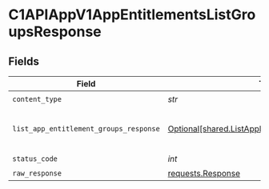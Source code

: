 # C1APIAppV1AppEntitlementsListGroupsResponse


## Fields

| Field                                                                                                        | Type                                                                                                         | Required                                                                                                     | Description                                                                                                  |
| ------------------------------------------------------------------------------------------------------------ | ------------------------------------------------------------------------------------------------------------ | ------------------------------------------------------------------------------------------------------------ | ------------------------------------------------------------------------------------------------------------ |
| `content_type`                                                                                               | *str*                                                                                                        | :heavy_check_mark:                                                                                           | N/A                                                                                                          |
| `list_app_entitlement_groups_response`                                                                       | [Optional[shared.ListAppEntitlementGroupsResponse]](../../models/shared/listappentitlementgroupsresponse.md) | :heavy_minus_sign:                                                                                           | The ListAppEntitlementGroupsResponse message contains a list of results and a nextPageToken if applicable.   |
| `status_code`                                                                                                | *int*                                                                                                        | :heavy_check_mark:                                                                                           | N/A                                                                                                          |
| `raw_response`                                                                                               | [requests.Response](https://requests.readthedocs.io/en/latest/api/#requests.Response)                        | :heavy_minus_sign:                                                                                           | N/A                                                                                                          |